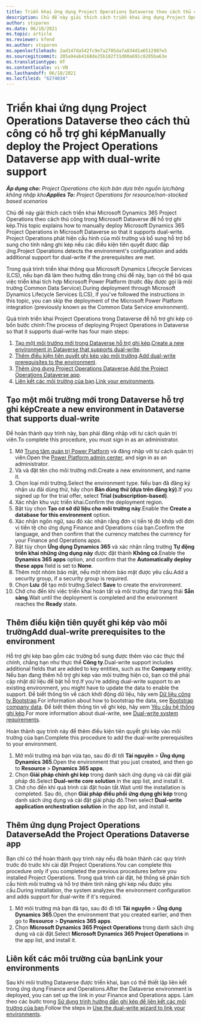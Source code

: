 ```yaml
---
title: Triển khai ứng dụng Project Operations Dataverse theo cách thủ công có hỗ trợ ghi kép
description: Chủ đề này giải thích cách triển khai ứng dụng Project Operations Dataverse để hỗ trợ ghi kép.
author: stsporen
ms.date: 06/18/2021
ms.topic: article
ms.reviewer: kfend
ms.author: stsporen
ms.openlocfilehash: 2ad147da542fc9e7a2705da7a834d1a6512907e5
ms.sourcegitcommit: 205a94ab4168de25b102f31d00a691c8205ba63e
ms.translationtype: HT
ms.contentlocale: vi-VN
ms.lasthandoff: 06/18/2021
ms.locfileid: "6274034"
---
```

# <a name="manually-deploy-the-project-operations-dataverse-app-with-dual-write-support"></a><span data-ttu-id="6139b-103">Triển khai ứng dụng Project Operations Dataverse theo cách thủ công có hỗ trợ ghi kép</span><span class="sxs-lookup"><span data-stu-id="6139b-103">Manually deploy the Project Operations Dataverse app with dual-write support</span></span>

<span data-ttu-id="6139b-104">_**Áp dụng cho:** Project Operations cho kịch bản dựa trên nguồn lực/hàng không nhập kho_</span><span class="sxs-lookup"><span data-stu-id="6139b-104">_**Applies To:** Project Operations for resource/non-stocked based scenarios_</span></span>

<span data-ttu-id="6139b-105">Chủ đề này giải thích cách triển khai Microsoft Dynamics 365 Project Operations theo cách thủ công trong Microsoft Dataverse để hỗ trợ ghi kép.</span><span class="sxs-lookup"><span data-stu-id="6139b-105">This topic explains how to manually deploy Microsoft Dynamics 365 Project Operations in Microsoft Dataverse so that it supports dual-write.</span></span> <span data-ttu-id="6139b-106">Project Operations phát hiện cấu hình của môi trường và bổ sung hỗ trợ bổ sung cho tính năng ghi kép nếu các điều kiện tiên quyết được đáp ứng.</span><span class="sxs-lookup"><span data-stu-id="6139b-106">Project Operations detects the environment's configuration and adds additional support for dual-write if the prerequisites are met.</span></span>

<span data-ttu-id="6139b-107">Trong quá trình triển khai thông qua Microsoft Dynamics Lifecycle Services (LCS), nếu bạn đã làm theo hướng dẫn trong chủ đề này, bạn có thể bỏ qua việc triển khai tích hợp Microsoft Power Platform (trước đây được gọi là môi trường Common Data Service).</span><span class="sxs-lookup"><span data-stu-id="6139b-107">During deployment through Microsoft Dynamics Lifecycle Services (LCS), if you've followed the instructions in this topic, you can skip the deployment of the Microsoft Power Platform integration (previously known as the Common Data Service environment).</span></span>

<span data-ttu-id="6139b-108">Quá trình triển khai Project Operations trong Dataverse để hỗ trợ ghi kép có bốn bước chính:</span><span class="sxs-lookup"><span data-stu-id="6139b-108">The process of deploying Project Operations in Dataverse so that it supports dual-write has four main steps:</span></span>

1. <span data-ttu-id="6139b-109">[Tạo một môi trường mới trong Dataverse hỗ trợ ghi kép](#create).</span><span class="sxs-lookup"><span data-stu-id="6139b-109">[Create a new environment in Dataverse that supports dual-write](#create).</span></span>
2. <span data-ttu-id="6139b-110">[Thêm điều kiện tiên quyết ghi kép vào môi trường](#prerequisites).</span><span class="sxs-lookup"><span data-stu-id="6139b-110">[Add dual-write prerequisites to the environment](#prerequisites).</span></span>
3. <span data-ttu-id="6139b-111">[Thêm ứng dụng Project Operations Dataverse](#dataverse).</span><span class="sxs-lookup"><span data-stu-id="6139b-111">[Add the Project Operations Dataverse app](#dataverse).</span></span>
4. <span data-ttu-id="6139b-112">[Liên kết các môi trường của bạn](#link).</span><span class="sxs-lookup"><span data-stu-id="6139b-112">[Link your environments](#link).</span></span>

## <a name="create-a-new-environment-in-dataverse-that-supports-dual-write"></a><a name="create"></a><span data-ttu-id="6139b-113">Tạo một môi trường mới trong Dataverse hỗ trợ ghi kép</span><span class="sxs-lookup"><span data-stu-id="6139b-113">Create a new environment in Dataverse that supports dual-write</span></span>

<span data-ttu-id="6139b-114">Để hoàn thành quy trình này, bạn phải đăng nhập với tư cách quản trị viên.</span><span class="sxs-lookup"><span data-stu-id="6139b-114">To complete this procedure, you must sign in as an administrator.</span></span>

1. <span data-ttu-id="6139b-115">Mở [Trung tâm quản trị Power Platform](https://admin.powerplatform.com) và đăng nhập với tư cách quản trị viên.</span><span class="sxs-lookup"><span data-stu-id="6139b-115">Open the [Power Platform admin center](https://admin.powerplatform.com), and sign in as an administrator.</span></span>
2. <span data-ttu-id="6139b-116">Và và đặt tên cho môi trường mới.</span><span class="sxs-lookup"><span data-stu-id="6139b-116">Create a new environment, and name it.</span></span>
3. <span data-ttu-id="6139b-117">Chọn loại môi trường.</span><span class="sxs-lookup"><span data-stu-id="6139b-117">Select the environment type.</span></span> <span data-ttu-id="6139b-118">Nếu bạn đã đăng ký nhận ưu đãi dùng thử, hãy chọn **Bản dùng thử (dựa trên đăng ký)**.</span><span class="sxs-lookup"><span data-stu-id="6139b-118">If you signed up for the trial offer, select **Trial (subscription-based)**.</span></span>
4. <span data-ttu-id="6139b-119">Xác nhận khu vực triển khai.</span><span class="sxs-lookup"><span data-stu-id="6139b-119">Confirm the deployment region.</span></span>
5. <span data-ttu-id="6139b-120">Bật tùy chọn **Tạo cơ sở dữ liệu cho môi trường này**.</span><span class="sxs-lookup"><span data-stu-id="6139b-120">Enable the **Create a database for this environment** option.</span></span> 
6. <span data-ttu-id="6139b-121">Xác nhận ngôn ngữ, sau đó xác nhận rằng đơn vị tiền tệ đó khớp với đơn vị tiền tệ cho ứng dụng Finance and Operations của bạn.</span><span class="sxs-lookup"><span data-stu-id="6139b-121">Confirm the language, and then confirm that the currency matches the currency for your Finance and Operations apps.</span></span>
7. <span data-ttu-id="6139b-122">Bật tùy chọn **Ứng dụng Dynamics 365** và xác nhận rằng trường **Tự động triển khai những ứng dụng này** được đặt thành **Không có**.</span><span class="sxs-lookup"><span data-stu-id="6139b-122">Enable the **Dynamics 365 apps** option, and confirm that the **Automatically deploy these apps** field is set to **None**.</span></span>
8. <span data-ttu-id="6139b-123">Thêm một nhóm bảo mật, nếu một nhóm bảo mật được yêu cầu.</span><span class="sxs-lookup"><span data-stu-id="6139b-123">Add a security group, if a security group is required.</span></span>
9. <span data-ttu-id="6139b-124">Chọn **Lưu** để tạo môi trường.</span><span class="sxs-lookup"><span data-stu-id="6139b-124">Select **Save** to create the environment.</span></span>
10. <span data-ttu-id="6139b-125">Chờ cho đến khi việc triển khai hoàn tất và môi trường đạt trạng thái **Sẵn sàng**.</span><span class="sxs-lookup"><span data-stu-id="6139b-125">Wait until the deployment is completed and the environment reaches the **Ready** state.</span></span>

## <a name="add-dual-write-prerequisites-to-the-environment"></a><a name="prerequisites"></a><span data-ttu-id="6139b-126">Thêm điều kiện tiên quyết ghi kép vào môi trường</span><span class="sxs-lookup"><span data-stu-id="6139b-126">Add dual-write prerequisites to the environment</span></span>

<span data-ttu-id="6139b-127">Hỗ trợ ghi kép bao gồm các trường bổ sung được thêm vào các thực thể chính, chẳng hạn như thực thể **Công ty**.</span><span class="sxs-lookup"><span data-stu-id="6139b-127">Dual-write support includes additional fields that are added to key entities, such as the **Company** entity.</span></span> <span data-ttu-id="6139b-128">Nếu bạn đang thêm hỗ trợ ghi kép vào môi trường hiện có, bạn có thể phải cập nhật dữ liệu để bật hỗ trợ.</span><span class="sxs-lookup"><span data-stu-id="6139b-128">If you're adding dual-write support to an existing environment, you might have to update the data to enable the support.</span></span> <span data-ttu-id="6139b-129">Để biết thông tin về cách khởi động dữ liệu, hãy xem [Dữ liệu công ty Bootstrap](/dynamics365/fin-ops-core/dev-itpro/data-entities/dual-write/bootstrap-company-data).</span><span class="sxs-lookup"><span data-stu-id="6139b-129">For information about how to bootstrap the data, see [Bootstrap company data](/dynamics365/fin-ops-core/dev-itpro/data-entities/dual-write/bootstrap-company-data).</span></span> <span data-ttu-id="6139b-130">Để biết thêm thông tin về ghi kép, hãy xem [Yêu cầu hệ thống ghi kép](/dynamics365/fin-ops-core/dev-itpro/data-entities/dual-write/dual-write-system-req).</span><span class="sxs-lookup"><span data-stu-id="6139b-130">For more information about dual-write, see [Dual-write system requirements](/dynamics365/fin-ops-core/dev-itpro/data-entities/dual-write/dual-write-system-req).</span></span>

<span data-ttu-id="6139b-131">Hoàn thành quy trình này để thêm điều kiện tiên quyết ghi kép vào môi trường của bạn.</span><span class="sxs-lookup"><span data-stu-id="6139b-131">Complete this procedure to add the dual-write prerequisites to your environment.</span></span>

1. <span data-ttu-id="6139b-132">Mở môi trường mà bạn vừa tạo, sau đó đi tới **Tài nguyên** \> **Ứng dụng Dynamics 365**.</span><span class="sxs-lookup"><span data-stu-id="6139b-132">Open the environment that you just created, and then go to **Resource** \> **Dynamics 365 apps**.</span></span>
2. <span data-ttu-id="6139b-133">Chọn **Giải pháp chính ghi kép** trong danh sách ứng dụng và cài đặt giải pháp đó.</span><span class="sxs-lookup"><span data-stu-id="6139b-133">Select **Dual-write core solution** in the app list, and install it.</span></span>
3. <span data-ttu-id="6139b-134">Chờ cho đến khi quá trình cài đặt hoàn tất.</span><span class="sxs-lookup"><span data-stu-id="6139b-134">Wait until the installation is completed.</span></span> <span data-ttu-id="6139b-135">Sau đó, chọn **Giải pháp điều phối ứng dụng ghi kép** trong danh sách ứng dụng và cài đặt giải pháp đó.</span><span class="sxs-lookup"><span data-stu-id="6139b-135">Then select **Dual-write application orchestration solution** in the app list, and install it.</span></span>

## <a name="add-the-project-operations-dataverse-app"></a><a name="dataverse"></a><span data-ttu-id="6139b-136">Thêm ứng dụng Project Operations Dataverse</span><span class="sxs-lookup"><span data-stu-id="6139b-136">Add the Project Operations Dataverse app</span></span>

<span data-ttu-id="6139b-137">Bạn chỉ có thể hoàn thành quy trình này nếu đã hoàn thành các quy trình trước đó trước khi cài đặt Project Operations.</span><span class="sxs-lookup"><span data-stu-id="6139b-137">You can complete this procedure only if you completed the previous procedures before you installed Project Operations.</span></span> <span data-ttu-id="6139b-138">Trong quá trình cài đặt, hệ thống sẽ phân tích cấu hình môi trường và hỗ trợ thêm tính năng ghi kép nếu được yêu cầu.</span><span class="sxs-lookup"><span data-stu-id="6139b-138">During installation, the system analyzes the environment configuration and adds support for dual-write if it's required.</span></span>

1. <span data-ttu-id="6139b-139">Mở môi trường mà bạn đã tạo, sau đó đi tới **Tài nguyên** \> **Ứng dụng Dynamics 365**.</span><span class="sxs-lookup"><span data-stu-id="6139b-139">Open the environment that you created earlier, and then go to **Resource** \> **Dynamics 365 apps**.</span></span>
2. <span data-ttu-id="6139b-140">Chọn **Microsoft Dynamics 365 Project Operations** trong danh sách ứng dụng và cài đặt.</span><span class="sxs-lookup"><span data-stu-id="6139b-140">Select **Microsoft Dynamics 365 Project Operations** in the app list, and install it.</span></span>

## <a name="link-your-environments"></a><a name="link"></a><span data-ttu-id="6139b-141">Liên kết các môi trường của bạn</span><span class="sxs-lookup"><span data-stu-id="6139b-141">Link your environments</span></span>

<span data-ttu-id="6139b-142">Sau khi môi trường Dataverse được triển khai, bạn có thể thiết lập liên kết trong ứng dụng Finance and Operations.</span><span class="sxs-lookup"><span data-stu-id="6139b-142">After the Dataverse environment is deployed, you can set up the link in your Finance and Operations apps.</span></span> <span data-ttu-id="6139b-143">Làm theo các bước trong [Sử dụng trình hướng dẫn ghi kép để liên kết các môi trường của bạn](/dynamics365/fin-ops-core/dev-itpro/data-entities/dual-write/link-your-environment).</span><span class="sxs-lookup"><span data-stu-id="6139b-143">Follow the steps in [Use the dual-write wizard to link your environments](/dynamics365/fin-ops-core/dev-itpro/data-entities/dual-write/link-your-environment).</span></span>
